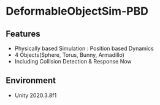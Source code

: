 # DeformableObjectSim-PBD

## Features
- Physically based Simulation : Position based Dynamics
- 4 Objects(Sphere, Torus, Bunny, Armadillo)
- Including Collision Detection & Response Now

## Environment
- Unity 2020.3.8f1